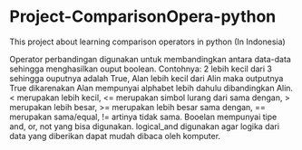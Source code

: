 # Project-ComparisonOpera-python
This project about learning comparison operators in python (In Indonesia)

Operator perbandingan digunakan untuk membandingkan antara data-data sehingga menghasilkan ouput boolean.
Contohnya: 2 lebih kecil dari 3 sehingga ouputnya adalah True, Alan lebih kecil dari Alin maka outputnya True dikarenakan Alan mempunyai alphabet lebih dahulu dibandingkan Alin.
< merupakan lebih kecil, <= merupakan simbol lurang dari sama dengan, > merupakan lebih besar, >= merupakan lebih besar sama dengan, == merupakan sama/equal, != artinya tidak sama. 
Booelan mempunyai tipe and, or, not yang bisa digunakan. logical_and digunakan agar logika dari data yang diberikan dapat mudah dibaca oleh komputer.
